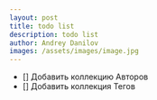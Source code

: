 ```yaml
---
layout: post
title: todo list
description: todo list
author: Andrey Danilov
images: /assets/images/image.jpg
---
```


- [] Добавить коллекцию Авторов
- [] Добавить коллекция Тегов
